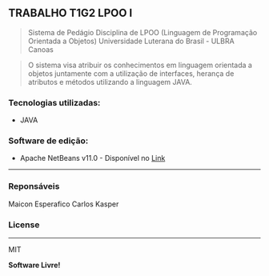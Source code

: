 ## TRABALHO T1G2 LPOO I

> Sistema de Pedágio
> Disciplina de LPOO (Linguagem de Programação Orientada a Objetos)
> Universidade Luterana do Brasil - ULBRA Canoas

> O sistema visa atribuir os conhecimentos em linguagem orientada a objetos juntamente com a utilização de interfaces, herança de atributos e métodos utilizando a linguagem JAVA.

### Tecnologias utilizadas:
- JAVA

### Software de edição:

- Apache NetBeans v11.0 - Disponível no [Link](https://netbeans.apache.org/download/index.html)

---

### Reponsáveis
Maicon Esperafico
Carlos Kasper


### License
----

MIT

**Software Livre!**
